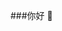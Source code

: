 ###你好 👋

<!--
**Alive1226/Alive1226**是an-0_special_ ✨ 存储库，因为它的“README.md”(此文件)出现在您的GitHub配置文件中。

以下是一些入门建议：

- 🔭 我目前正在做...
- 🌱 我目前正在学习...
- 👯 我正在寻求合作...
- 🤔 我在找人帮忙...
- 💬 问我关于...
- 📫 如何联系我：...
- 😄 代词：...
- ⚡ 有趣的事实：...
-->

